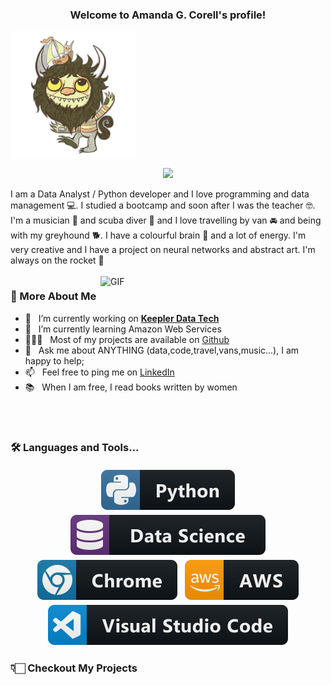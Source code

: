
<h3 align="center">
  Welcome to Amanda G. Corell's profile!
</h3>
<img align="center"src="https://github.com/amandagcorell/amandagcorell/blob/master/images/carol-max.png" width="200">
<!-- Typing SVG by DenverCoder1 - https://github.com/DenverCoder1/readme-typing-svg -->
<p align="center">
  <a href="https://github.com/DenverCoder1/readme-typing-svg"><img src="https://readme-typing-svg.herokuapp.com/?color=%23AF34C9&lines=I+love+python,+dive+and+greyhounds"></a>
</p>
I am a Data Analyst / Python developer and I love programming and data management 💻. I studied a bootcamp and soon after I was the teacher 🤓. I'm a musician 🎸 and scuba diver 🤿 and I love travelling by van 🚘 and being with my greyhound 🐕. I have a colourful brain 🧠 and a lot of energy.
I'm very creative and I have a project on neural networks and abstract art. I'm always on the rocket 🚀
<br/>
<br/>

<img align="right" alt="GIF" src="https://media.giphy.com/media/TObbUke0z8Mo/giphy.gif" width="360px"/>

### 🧐 More About Me

- 🔭 &nbsp; I’m currently working on [**Keepler Data Tech**](https://keepler.io/)
- 🌱 &nbsp; I’m currently learning Amazon Web Services
- 👨🏻‍💻 &nbsp; Most of my projects are available on [Github](https://github.com/amandagcorell?tab=repositories)
- 💬 &nbsp; Ask me about ANYTHING (data,code,travel,vans,music...), I am happy to help;
- 📫 &nbsp; Feel free to ping me on [LinkedIn](https://www.linkedin.com/in/amandagcorell/)
- 📚 &nbsp; When I am free, I read books written by women

<br>
<br>

### 🛠 Languages and Tools...

<p align="center">
  <!-- For more icons please follow  https://github.com/MikeCodesDotNET/ColoredBadges -->

  <img src="https://raw.githubusercontent.com/8bithemant/8bithemant/master/svg/dev/languages/python.svg" alt="python" style="vertical-align:top; margin:4px">
  <img src="https://raw.githubusercontent.com/8bithemant/8bithemant/master/svg/dev/misc/datascience.svg" alt="datascience" style="vertical-align:top; margin:4px">
  <img src="https://raw.githubusercontent.com/8bithemant/8bithemant/master/svg/dev/misc/chrome.svg" alt="chrome" style="vertical-align:top; margin:4px">
  <img src="https://raw.githubusercontent.com/8bithemant/8bithemant/master/svg/dev/services/aws.svg" alt="aws" style="vertical-align:top; margin:4px">
  <img src="https://raw.githubusercontent.com/8bithemant/8bithemant/master/svg/dev/tools/visualstudio_code.svg" alt="vscode" style="vertical-align:top; margin:4px">
</p>

### 👇🏻 Checkout My Projects 
